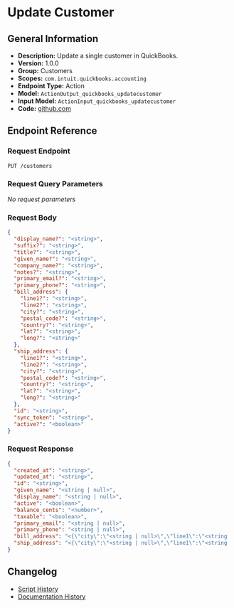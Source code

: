 <!-- BEGIN GENERATED CONTENT -->
# Update Customer

## General Information

- **Description:** Update a single customer in QuickBooks.
- **Version:** 1.0.0
- **Group:** Customers
- **Scopes:** `com.intuit.quickbooks.accounting`
- **Endpoint Type:** Action
- **Model:** `ActionOutput_quickbooks_updatecustomer`
- **Input Model:** `ActionInput_quickbooks_updatecustomer`
- **Code:** [github.com](https://github.com/NangoHQ/integration-templates/tree/main/integrations/quickbooks/actions/update-customer.ts)


## Endpoint Reference

### Request Endpoint

`PUT /customers`

### Request Query Parameters

_No request parameters_

### Request Body

```json
{
  "display_name?": "<string>",
  "suffix?": "<string>",
  "title?": "<string>",
  "given_name?": "<string>",
  "company_name?": "<string>",
  "notes?": "<string>",
  "primary_email?": "<string>",
  "primary_phone?": "<string>",
  "bill_address": {
    "line1?": "<string>",
    "line2?": "<string>",
    "city?": "<string>",
    "postal_code?": "<string>",
    "country?": "<string>",
    "lat?": "<string>",
    "long?": "<string>"
  },
  "ship_address": {
    "line1?": "<string>",
    "line2?": "<string>",
    "city?": "<string>",
    "postal_code?": "<string>",
    "country?": "<string>",
    "lat?": "<string>",
    "long?": "<string>"
  },
  "id": "<string>",
  "sync_token": "<string>",
  "active?": "<boolean>"
}
```

### Request Response

```json
{
  "created_at": "<string>",
  "updated_at": "<string>",
  "id": "<string>",
  "given_name": "<string | null>",
  "display_name": "<string | null>",
  "active": "<boolean>",
  "balance_cents": "<number>",
  "taxable": "<boolean>",
  "primary_email": "<string | null>",
  "primary_phone": "<string | null>",
  "bill_address": "<{\"city\":\"<string | null>\",\"line1\":\"<string | null>\",\"postal_code\":\"<string | null>\",\"country\":\"<string | null>\",\"id\":\"<string>\"} | <null>>",
  "ship_address": "<{\"city\":\"<string | null>\",\"line1\":\"<string | null>\",\"postal_code\":\"<string | null>\",\"country\":\"<string | null>\",\"id\":\"<string>\"} | <null>>"
}
```

## Changelog

- [Script History](https://github.com/NangoHQ/integration-templates/commits/main/integrations/quickbooks/actions/update-customer.ts)
- [Documentation History](https://github.com/NangoHQ/integration-templates/commits/main/integrations/quickbooks/actions/update-customer.md)

<!-- END  GENERATED CONTENT -->

